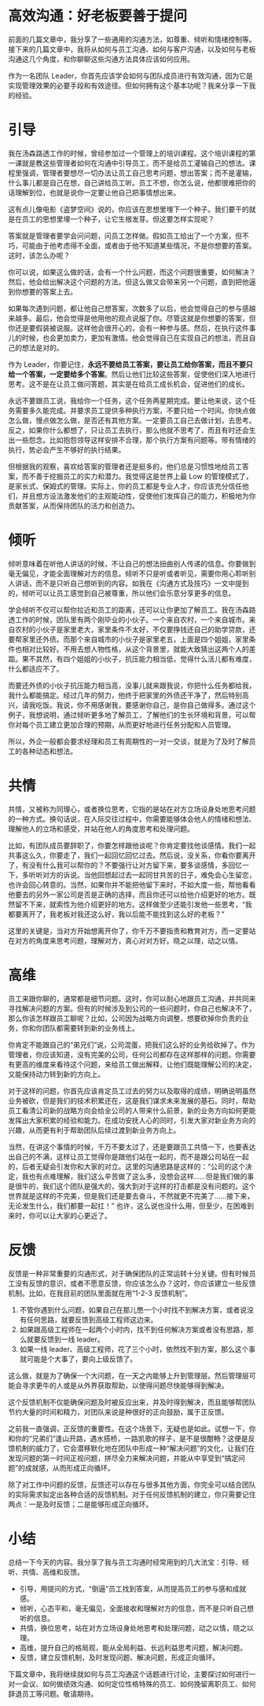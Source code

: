



# 高效沟通：好老板要善于提问

前面的几篇文章中，我分享了一些通用的沟通方法，如尊重、倾听和情绪控制等。接下来的几篇文章中，我将从如何与员工沟通、如何与客户沟通，以及如何与老板沟通这几个角度，和你聊聊这些沟通方法具体应该如何应用。

作为一名团队 Leader，你首先应该学会如何与团队成员进行有效沟通，因为它是实现管理效果的必要手段和有效途径。但如何拥有这个基本功呢？我来分享一下我的经验。

# 引导

我在汤森路透工作的时候，曾经参加过一个管理上的培训课程。这个培训课程的第一课就是教这些管理者如何在沟通中引导员工，而不是给员工灌输自己的想法。课程里强调，管理者要想尽一切办法让员工自己思考问题，想出答案；而不是灌输，什么事儿都是自己在想，自己讲给员工听。员工不想，你怎么说，他都很难把你的话理解到位，也就是说你一定要让他自己把事情想出来。

这有点儿像电影《盗梦空间》说的，你应该在思想里埋下一个种子。我们要干的就是在员工的思想里埋一个种子，让它生根发芽。但这要怎样实现呢？

答案就是管理者要学会问问题，问员工怎样做。假如员工给出了一个方案，但不巧，可能由于他考虑得不全面，或者由于他不知道某些情况，不是你想要的答案。这时，该怎么办呢？

你可以说，如果这么做的话，会有一个什么问题，而这个问题很重要，如何解决？然后，他会给出解决这个问题的方法。但这么做又会带来另一个问题，直到把他逼到你想要的答案上去。

如果每次遇到问题，都让他自己想答案，次数多了以后，他会觉得自己的参与感越来越多。最后，他会觉得是他用他的观点说服了你。尽管这就是你想要的答案，但你还是要假装被说服。这样他会很开心的，会有一种参与感。然后，在执行这件事儿的时候，也会更加卖力，更加有激情。他会觉得自己在实现自己的想法，而且自己的想法是对的。

作为 Leader，你要记住，**永远不要给员工答案，要让员工给你答案，而且不要只给一个答案，一定要给多个答案**。然后让他们比较这些答案，促使他们深入地进行思考。这不是在让员工做问答题，其实是在给员工成长机会，促进他们的成长。

永远不要跟员工说，我给你一个任务，这个任务两星期完成。要让他来说，这个任务需要多久能完成。并要求员工提供多种执行方案，不要只给一个时间。你快点做怎么做，慢点做怎么做，是否还有其他方案。一定要员工自己去做计划，去思考。反之，如果你什么都想了，只让员工去执行，那么他就不思考了，而且有时还会生出一些怨念。比如抱怨领导这样安排不合理，那个执行方案有问题等。带有情绪的执行，势必会产生不够好的执行结果。

但根据我的观察，喜欢给答案的管理者还是挺多的，他们总是习惯性地给员工答案，而不善于挖掘员工的实力和潜力。我觉得这是世界上最 Low 的管理模式了，是家长式、保姆式的管理。实际上，你的员工都是专业人才，你应该充分信任他们，并且想方设法激发他们的主观能动性，促使他们发挥自己的能力，积极地为你贡献答案，从而保持团队的活力和创造力。

# 倾听

倾听意味着在听他人讲话的时候，不让自己的想法扭曲别人传递的信息。你要做到毫无偏见，才能全面理解对方的信息。倾听不只是听或者听见，需要你用心聆听别人讲话，而不是只听自己想听到的内容。如我在《沟通方式及技巧》一文中提到的，倾听可以让员工感觉到自己被尊重，所以他们会乐意分享更多的信息。

学会倾听不仅可以帮你拉近和员工的距离，还可以让你更加了解员工。我在汤森路透工作的时候，团队里有两个刚毕业的小伙子。一个来自农村，一个来自城市。来自农村的小伙子是家里老大，家里条件不太好，不仅要挣钱还自己的助学贷款，还要帮家里还外债。而那个来自城市的小伙子是家里老五，上面是四个姐姐，家里条件也相对比较好。不用去想人物性格，从这个背景里，就能大致猜出这两个人的差距。果不其然，有四个姐姐的小伙子，抗压能力相当低，觉得什么活儿都有难度，什么都适应不了。

而要还外债的小伙子抗压能力相当高，没事儿就来跟我说，你把什么任务都给我，我什么都能搞定。经过几年的努力，他终于把家里的外债还干净了，然后特别高兴，请我吃饭。我说，你不用感谢我，要感谢你自己，是你自己做得多。通过这个例子，我想说明，通过倾听更多地了解员工，了解他们的生长环境和背景，可以帮你对每个员工建立更加合理的预期，从而更好地进行任务分配和人员管理。

所以，外企一般都会要求经理和员工有周期性的一对一交谈，就是为了及时了解员工的各种动态和想法。

# 共情

共情，又被称为同理心，或者换位思考，它指的是站在对方立场设身处地思考问题的一种方式。换句话说，在人际交往过程中，你需要能够体会他人的情绪和想法、理解他人的立场和感受，并站在他人的角度思考和处理问题。

比如，有团队成员要辞职了，你要怎样跟他谈呢？你肯定要找他谈感情。我们一起共事这么久，你要走了，我们一起回忆回忆过去。然后说，没关系，你看你要离开了，有没有什么我可以帮你的？不要强行让对方留下来，要多谈感情，多回忆一下，多听听对方的诉说。当他回想起过去一起同甘共苦的日子，难免会心生留恋，也许会回心转意的。当然，如果你并不能把他留下来时，不如大度一些，帮他看看他要去的另外一家公司是否是正确的选择，而且你还可以给他介绍更好的地方。既然留不下来，就索性为他介绍更好的地方。这样做至少还能引发他一些思考，“我都要离开了，我老板对我还这么好，我以后能不能找到这么好的老板？”

这里的关键是，当对方开始想离开你了，你千万不要指责和教育对方，而一定要站在对方的角度来思考问题，理解对方，真心对对方好。晓之以理，动之以情。

# 高维

员工来跟你聊的，通常都是细节问题。这时，你可以耐心地跟员工沟通，并共同来寻找解决问题的方案。但有的时候涉及到公司的一些问题时，你自己也解决不了，那么你该怎样跟员工聊呢？比如，公司因为战略方向调整，想要砍掉你负责的业务，你和你团队都需要转到新的业务线上。

你肯定不能跟自己的“弟兄们”说，公司混蛋，把我们这么好的业务给砍掉了。作为管理者，你应该知道，没有完美的公司，任何公司都存在这样那样的问题。你需要有更高的维度来看待这个问题，来给员工做出解释，让他们既能理解公司的决定，又能保持动力转到新的方向上。

对于这样的问题，你首先应该肯定员工过去的努力以及取得的成绩，明确说明虽然业务被砍，但是我们的技术积累还在，这是我们谋求未来发展的基石。同时，帮助员工看清公司新的战略方向会给全公司的人带来什么前景，新的业务方向如何更能发挥出大家积累的经验和能力。在成功安抚人心的同时，引发大家对新业务方向的兴趣，从而更有利于帮助团队后续过渡到新业务方向上。

当然，在讲这个事情的时候，千万不要太过了，还是要跟员工共情一下，也要表达出自己的不满，这样让员工觉得你是跟他们站在一起的，而不是跟公司站在一起的，后者无疑会引发你和大家的对立。这里的沟通思路是这样的：“公司的这个决定，我也有点难理解，我们这么辛苦做了这么多，没想会这样……但是我们做的事是很牛的，我们这个团队是强大的，强大到对于这样的打击都是没有问题的。这个世界就是这样的不完美，但是我们还是要去奋斗，不然就更不完美了……接下来，无论发生什么，我们都要一起扛！” 也许，这么说也没什么用，但至少，在困难到来时，你可以让大家的心更近了。

# 反馈

反馈是一种非常重要的沟通形式，对于确保团队的正常运转十分关键。但有时候员工没有反馈的意识，或者不愿意反馈，你应该怎么办？这时，你应该建立一些反馈机制。比如，在我目前的团队里面就在用“1-2-3 反馈机制”。

1. 不管你遇到什么问题，如果自己在那儿憋一个小时找不到解决方案，或者说没有任何思路，就要反馈到高级工程师这边来。
2. 如果跟高级工程师在一起两个小时内，找不到任何解决方案或者没有思路，那么就要反馈到一线 leader。
3. 如果一线 leader、高级工程师，花了三个小时，依然找不到方案，那么这个事就可能是个大事了，要向上级反馈了。

这么做，就是为了确保一个大问题，在一天之内能够上升到管理层。然后管理层可能会寻求更牛的人或是从外界获取帮助，以使得问题尽快能够得到解决。

这个反馈机制不仅能确保问题及时被反应出来，并及时得到解决，而且能够帮团队节约大量的时间和精力，对团队来说是种很好的正向鼓励，属于正反馈。

之前我一直强调，正反馈的重要性。在这个场景下，无疑也是如此。试想一下，你和你的“兄弟们”逢山开路，遇水搭桥，一路凯歌的样子，是不是很酣畅？这便是反馈机制的威力了，它会潜移默化地在团队中形成一种“解决问题”的文化，让我们在发现问题的第一时间正视问题，拼尽全力来解决问题，并能从中享受到“搞定问题”的成就感，从而形成正向循环。

除了对工作中问题的反馈，反馈还可以存在与很多其他方面，你完全可以结合团队的实际需求拟定出各种合适的反馈机制。对于任何反馈机制的建立，你只需要记住两点：一是及时反馈；二是能够形成正向循环。

# 小结

总结一下今天的内容。我分享了我与员工沟通时经常用到的几大法宝：引导、倾听、共情、高维和反馈。

- 引导，用提问的方式，“倒逼”员工找到答案，从而提高员工的参与感和成就感。
- 倾听，心态平和，毫无偏见，全面接收和理解对方的信息，而不是只听自己想听的信息。
- 共情，换位思考，站在对方立场设身处地思考和处理问题，动之以情，晓之以理。
- 高维，提升自己的格局观，能从全局利益、长远利益思考问题，解决问题。
- 反馈，建立反馈机制，及时发现问题、解决问题，形成正向循环。

下篇文章中，我将继续就如何与员工沟通这个话题进行讨论，主要探讨如何进行一对一会议、如何做绩效沟通、如何定位性格特殊的员工、如何挽留离职员工、如何辞退员工等问题。敬请期待。







































































































































































































































